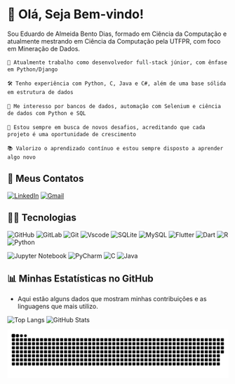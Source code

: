 # 👋 Olá, Seja Bem-vindo!  

Sou Eduardo de Almeida Bento Dias, formado em Ciência da Computação e atualmente mestrando em Ciência da Computação pela UTFPR, com foco em Mineração de Dados.

    💼 Atualmente trabalho como desenvolvedor full-stack júnior, com ênfase em Python/Django

    🛠️ Tenho experiência com Python, C, Java e C#, além de uma base sólida em estrutura de dados

    🧠 Me interesso por bancos de dados, automação com Selenium e ciência de dados com Python e SQL

    🚀 Estou sempre em busca de novos desafios, acreditando que cada projeto é uma oportunidade de crescimento

    📚 Valorizo o aprendizado contínuo e estou sempre disposto a aprender algo novo



## 🚀 Meus Contatos

[![LinkedIn](https://img.shields.io/badge/LinkedIn-0077B5?style=for-the-badge&logo=linkedin&logoColor=white)](https://www.linkedin.com/in/eduardo-bento-677019220/) 
[![Gmail](https://img.shields.io/badge/Gmail-333333?style=for-the-badge&logo=gmail&logoColor=red)](mailto:eduardobd2912@gmail.com)

## 👨‍💻 Tecnologias

![GitHub](https://img.shields.io/badge/GitHub-100000?style=for-the-badge&logo=github&logoColor=white)
![GitLab](https://img.shields.io/badge/gitlab-%23181717.svg?style=for-the-badge&logo=gitlab&logoColor=white)
![Git](https://img.shields.io/badge/GIT-E44C30?style=for-the-badge&logo=git&logoColor=white)
![Vscode](https://img.shields.io/badge/Vscode-007ACC?style=for-the-badge&logo=visual-studio-code&logoColor=white)
![SQLite](https://img.shields.io/badge/SQLite-000?style=for-the-badge&logo=sqlite&logoColor=07405E)
![MySQL](https://img.shields.io/badge/MySQL-00000F?style=for-the-badge&logo=mysql&logoColor=white)
![Flutter](https://img.shields.io/badge/Flutter-02569B?style=for-the-badge&logo=flutter&logoColor=white)
![Dart](https://img.shields.io/badge/Dart-0175C2?style=for-the-badge&logo=dart&logoColor=white)
![R](https://img.shields.io/badge/R-276DC3?style=for-the-badge&logo=r&logoColor=white)
![Python](https://img.shields.io/badge/python-3670A0?style=for-the-badge&logo=python&logoColor=ffdd54)

![Jupyter Notebook](https://img.shields.io/badge/jupyter-%23FA0F00.svg?style=for-the-badge&logo=jupyter&logoColor=white)
![PyCharm](https://img.shields.io/badge/pycharm-143?style=for-the-badge&logo=pycharm&logoColor=black&color=black&labelColor=green)
![C](https://img.shields.io/badge/C-00599C?style=for-the-badge&logo=c&logoColor=white)
![Java](https://img.shields.io/badge/java-%23ED8B00.svg?style=for-the-badge&logo=openjdk&logoColor=white)

## 📊 Minhas Estatísticas no GitHub

- Aqui estão alguns dados que mostram minhas contribuições e as linguagens que mais utilizo.

![Top Langs](https://github-readme-stats-git-masterrstaa-rickstaa.vercel.app/api/top-langs/?username=EduardoBento05&layout=compact&bg_color=000&border_color=30A3DC&title_color=E94D5F&text_color=FFF)
![GitHub Stats](https://github-readme-stats.vercel.app/api?username=EduardoBento05&theme=transparent&bg_color=000&border_color=30A3DC&show_icons=true&icon_color=30A3DC&title_color=E94D5F&text_color=FFF)

![Snake animation](https://github.com/EduardoBento05/EduardoBento05/blob/output/github-contribution-grid-snake.svg)
